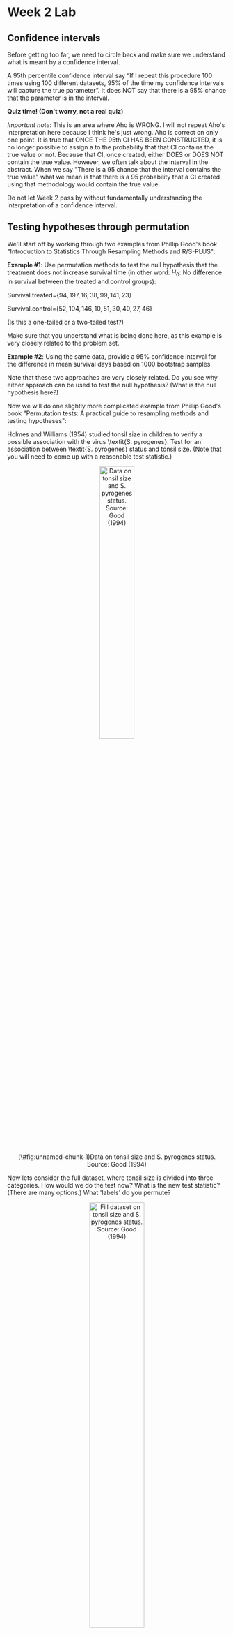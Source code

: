 Week 2 Lab
=============

Confidence intervals
-----------------------

Before getting too far, we need to circle back and make sure we understand what is meant by a confidence interval. 

A 95th percentile confidence interval say “If I repeat this procedure 100 times using 100 different datasets, 95% of the time my confidence intervals will capture the true parameter”. It does NOT say that there is a 95% chance that the parameter is in the interval.

**Quiz time! (Don't worry, not a real quiz)**

*Important note*: This is an area where Aho is WRONG. I will not repeat Aho's interpretation here because I think he's just wrong. Aho is correct on only one point. It is true that ONCE THE 95th CI HAS BEEN CONSTRUCTED, it is no longer possible to assign a $%$ to the probability that that CI contains the true value or not. Because that CI, once created, either DOES or DOES NOT contain the true value. However, we often talk about the interval in the abstract. When we say "There is a 95$%$ chance that the interval contains the true value" what we mean is that there is a 95$%$ probability that a CI created using that methodology would contain the true value.

Do not let Week 2 pass by without fundamentally understanding the interpretation of a confidence interval. 

Testing hypotheses through permutation
------------------------------------

We'll start off by working through two examples from Phillip Good's book "Introduction to Statistics Through Resampling Methods and R/S-PLUS":

**Example #1**: Use permutation methods to test the null hypothesis that the treatment does not increase survival time (in other word: $H_{0}$: No difference in survival between the treated and control groups):

Survival.treated=$\{94,197,16,38,99,141,23 \}$

Survival.control=$\{52,104,146,10,51,30,40,27,46 \}$

(Is this a one-tailed or a two-tailed test?)

Make sure that you understand what is being done here, as this example is very closely related to the problem set.


**Example #2**: Using the same data, provide a 95% confidence interval for the difference in mean survival days based on 1000 bootstrap samples

Note that these two approaches are very closely related. Do you see why either approach can be used to test the null hypothesis? (What is the null hypothesis here?)

Now we will do one slightly more complicated example from Phillip Good's book "Permutation tests: A practical guide to resampling methods and testing hypotheses":

Holmes and Williams (1954) studied tonsil size in children to verify a possible association with the virus \textit{S. pyrogenes}. Test for an association between \textit{S. pyrogenes} status and tonsil size. (Note that you will need to come up with a reasonable test statistic.)

<div class="figure" style="text-align: center">
<img src="Table2categories.png" alt="Data on tonsil size and S. pyrogenes status. Source: Good (1994)" width="40%" />
<p class="caption">(\#fig:unnamed-chunk-1)Data on tonsil size and S. pyrogenes status. Source: Good (1994)</p>
</div>

Now lets consider the full dataset, where tonsil size is divided into three categories. How would we do the test now? What is the new test statistic? (There are many options.) What 'labels' do you permute?

<div class="figure" style="text-align: center">
<img src="Table3categories.png" alt="Fill dataset on tonsil size and S. pyrogenes status. Source: Good (1994)" width="50%" />
<p class="caption">(\#fig:unnamed-chunk-2)Fill dataset on tonsil size and S. pyrogenes status. Source: Good (1994)</p>
</div>

Basics of bootstrap and jackknife
------------------------------------

To get started with bootstrap and jackknife techniques, we start by working through a very simple example. First we simulate some data


```r
x<-seq(0,9,by=1)
```

This will constutute our "data". Let's print the result of sampling with replacement to get a sense for it...


```r
table(sample(x,size=length(x),replace=T))
```

```
## 
## 0 1 3 6 7 8 9 
## 1 1 2 1 2 1 2
```

Now we will write a little script to take bootstrap samples and calculate the means of each of these bootstrap samples


```r
xmeans<-vector(length=1000)
for (i in 1:1000)
  {
  xmeans[i]<-mean(sample(x,replace=T))
  }
```

The actual number of bootstrapped samples is arbitrary *at this point* but there are ways of characterizing the precision of the bootstrap (jackknife-after-bootstrap) which might inform the number of bootstrap samples needed. *In practice*, people tend to pick some arbitrary but large number of bootstrap samples because computers are so fast that it is often easy to draw far more samples than are actually needed. When calculation of the statistic is slow (as might be the case if you are using the samples to construct a phylogeny, for example), then you would need to be more concerned with the number of bootstrap samples. 

First, lets just look at a histogram of the bootstrapped means and plot the actual sample mean on the histogram for comparison



```r
hist(xmeans,breaks=30,col="pink")
abline(v=mean(x),lwd=2)
```

<img src="Week-2-lab_files/figure-html/unnamed-chunk-6-1.png" width="672" />

Calculating bias and standard error
-----------------------------------

From these we can calculate the bias and standard deviation for the mean (which is the "statistic"):

$$
\widehat{Bias_{boot}} = \left(\frac{1}{k}\sum^{k}_{i=1}\theta^{*}_{i}\right)-\hat{\theta}
$$


```r
bias.boot<-mean(xmeans)-mean(x)
bias.boot
```

```
## [1] -0.0157
```

```r
hist(xmeans,breaks=30,col="pink")
abline(v=mean(x),lwd=5,col="black")
abline(v=mean(xmeans),lwd=2,col="yellow")
```

<img src="Week-2-lab_files/figure-html/unnamed-chunk-7-1.png" width="672" />

$$
\widehat{s.e._{boot}} = \sqrt{\frac{1}{k-1}\sum^{k}_{i=1}(\theta^{*}_{i}-\bar{\theta^{*}})^{2}}
$$


```r
se.boot<-sd(xmeans)
```

We can find the confidence intervals in two ways:

Method #1: Assume the bootstrap statistics are normally distributed


```r
LL.boot<-mean(xmeans)-1.96*se.boot #where did 1.96 come from?
UL.boot<-mean(xmeans)+1.96*se.boot
LL.boot
```

```
## [1] 2.748413
```

```r
UL.boot
```

```
## [1] 6.220187
```

Method #2: Simply take the quantiles of the bootstrap statistics


```r
quantile(xmeans,c(0.025,0.975))
```

```
##  2.5% 97.5% 
##   2.7   6.2
```

Let's compare this to what we would have gotten if we had used normal distribution theory. First we have to calculate the standard error:


```r
se.normal<-sqrt(var(x)/length(x))
LL.normal<-mean(x)-qt(0.975,length(x)-1)*se.normal
UL.normal<-mean(x)+qt(0.975,length(x)-1)*se.normal
LL.normal
```

```
## [1] 2.334149
```

```r
UL.normal
```

```
## [1] 6.665851
```

In this case, the confidence intervals we got from the normal distribution theory are too wide.

Does it make sense why the normal distribution theory intervals are too wide? Because the original were were uniformly distributed, the data has higher variance than would be expected and therefore the standard error is higher than would be expected.

There are two packages that provide functions for bootstrapping, 'boot' and 'boostrap'. We will start by using the 'bootstrap' package, which was originally designed for Efron and Tibshirani's monograph on the bootstrap. 

To test the main functionality of the 'bootstrap' package, we will use the data we already have. The 'bootstrap' function requires the input of a user-defined function to calculate the statistic of interest. Here I will write a function that calculates the mean of the input values.


```r
library(bootstrap)
theta<-function(x)
  {
    mean(x)
  }
results<-bootstrap(x=x,nboot=1000,theta=theta)
results
```

```
## $thetastar
##    [1] 4.7 5.4 3.9 3.0 4.8 4.3 3.5 5.8 5.2 3.7 2.6 4.8 4.7 4.9 3.5 4.9 2.9 4.6
##   [19] 4.0 1.5 6.5 4.2 4.5 4.4 5.3 5.2 3.3 4.9 4.8 4.2 3.4 5.7 6.3 5.5 3.6 4.6
##   [37] 3.9 4.9 4.2 5.0 4.5 6.1 5.2 4.4 4.9 6.1 4.7 3.4 5.4 4.8 5.3 5.0 3.9 4.3
##   [55] 3.7 3.3 4.7 4.0 4.9 4.6 5.3 3.0 5.7 4.5 3.9 6.6 3.7 4.5 5.1 5.2 5.6 3.6
##   [73] 4.0 4.7 5.8 4.2 4.1 5.4 3.5 4.4 2.8 4.2 4.9 4.4 5.1 4.3 5.5 3.8 5.6 4.4
##   [91] 3.0 4.1 5.3 4.0 5.6 5.8 5.3 5.3 4.5 4.3 5.4 3.6 4.3 4.0 5.4 3.2 5.8 4.7
##  [109] 4.8 5.5 4.7 3.9 6.3 4.4 2.7 4.7 4.6 1.5 4.1 3.2 5.1 3.5 5.2 3.1 5.9 3.9
##  [127] 5.2 3.5 3.2 5.4 5.8 4.8 5.0 5.1 6.7 4.4 4.4 3.8 4.5 3.4 4.9 6.0 5.1 5.0
##  [145] 3.5 6.1 3.7 5.0 4.4 4.2 4.4 4.7 4.9 5.5 4.4 4.9 5.4 4.1 4.6 5.0 5.4 3.6
##  [163] 4.1 4.0 4.5 3.6 5.0 4.5 4.0 4.3 3.2 4.5 4.7 4.0 3.2 4.8 2.2 4.2 4.1 4.2
##  [181] 4.4 4.6 5.1 4.4 4.8 5.6 2.5 4.9 4.7 5.1 4.9 5.0 6.7 4.7 5.2 4.3 3.6 4.8
##  [199] 3.5 3.7 2.3 4.4 5.4 4.8 4.2 4.5 3.8 5.9 6.0 5.6 5.3 4.1 3.7 4.7 3.9 3.5
##  [217] 4.5 4.0 5.0 4.6 4.9 3.9 4.7 3.4 4.6 3.6 3.6 4.4 4.0 5.0 4.2 5.8 3.7 3.7
##  [235] 4.4 5.8 5.8 4.3 5.0 5.4 4.8 4.0 4.8 5.5 4.5 7.0 4.5 4.2 4.3 4.5 4.8 6.1
##  [253] 5.1 3.5 3.9 4.1 3.5 4.7 7.4 4.8 5.6 4.8 3.0 4.2 5.6 4.8 5.3 2.3 4.3 3.0
##  [271] 4.6 3.7 4.8 4.5 4.4 5.8 3.2 4.2 5.1 5.1 3.7 5.3 5.1 5.1 3.6 3.9 4.4 5.1
##  [289] 5.6 4.6 4.9 3.7 3.9 4.3 4.0 5.4 5.4 4.4 5.6 5.3 4.8 5.6 4.3 4.1 5.5 5.0
##  [307] 5.8 3.1 4.7 3.2 4.1 4.4 4.8 3.9 4.2 4.9 2.3 5.9 5.1 4.3 3.1 4.7 3.9 4.7
##  [325] 3.7 4.9 3.6 5.0 3.7 3.6 3.2 4.5 2.7 4.8 4.9 4.4 5.4 5.3 3.5 4.7 4.8 5.4
##  [343] 3.9 3.8 4.4 6.1 3.1 4.4 3.7 5.2 5.1 5.1 4.7 4.4 5.7 4.9 5.1 4.2 5.1 4.1
##  [361] 4.2 5.1 3.7 4.2 4.5 5.5 5.2 5.6 5.4 5.5 3.7 5.4 5.6 3.7 2.3 6.1 3.7 4.6
##  [379] 3.7 4.3 4.8 4.9 4.2 5.1 4.6 2.3 3.4 5.6 4.5 4.4 3.9 4.8 4.1 4.1 5.0 4.7
##  [397] 4.0 5.5 4.0 4.3 4.3 5.6 4.6 4.3 4.1 3.3 4.7 4.2 3.5 3.5 5.2 5.1 5.0 4.1
##  [415] 4.1 5.0 3.2 3.0 5.3 5.1 5.1 4.5 5.2 3.0 5.6 5.3 3.5 4.1 4.8 4.1 2.7 3.1
##  [433] 5.2 4.3 2.0 3.6 5.1 4.7 3.1 4.0 5.3 4.0 3.7 5.6 4.7 6.0 5.5 5.4 3.8 2.6
##  [451] 6.5 3.8 5.9 4.6 4.6 4.8 5.6 5.9 4.2 4.6 3.0 4.8 5.5 4.2 4.2 4.1 4.5 5.7
##  [469] 5.0 4.1 4.5 6.1 5.6 5.4 6.2 4.7 4.3 5.5 5.9 4.4 4.9 4.1 3.6 5.3 4.9 5.6
##  [487] 4.3 5.1 3.9 5.1 4.7 4.4 4.3 5.4 3.6 5.5 5.2 4.5 4.2 3.6 4.1 5.8 5.3 4.5
##  [505] 4.9 4.5 4.6 3.6 7.2 3.7 4.1 4.6 3.9 5.0 5.5 5.8 6.4 5.3 4.1 4.4 5.5 5.4
##  [523] 5.3 6.3 2.7 4.4 5.3 4.0 4.9 4.3 4.6 6.0 3.0 3.0 5.7 3.8 5.3 5.2 4.4 3.4
##  [541] 4.3 4.1 4.7 4.6 4.1 4.3 3.4 4.1 5.1 3.3 5.9 3.7 4.2 2.5 5.9 4.6 4.0 5.1
##  [559] 5.9 4.6 5.7 2.9 5.1 4.2 4.9 5.9 4.6 5.4 5.6 3.0 4.1 4.9 4.7 4.1 5.3 3.8
##  [577] 4.8 2.6 4.9 5.1 7.2 4.4 3.0 4.2 3.1 5.9 5.5 3.9 4.2 4.8 5.4 3.9 5.2 3.9
##  [595] 3.8 4.7 3.1 5.1 4.2 5.5 3.7 3.6 3.8 4.2 4.2 4.0 4.0 5.9 6.7 3.1 4.8 3.7
##  [613] 5.5 5.0 4.5 4.5 4.4 4.4 3.6 5.0 4.3 5.3 4.9 3.2 6.2 4.6 3.5 4.9 5.0 3.0
##  [631] 5.2 4.8 5.2 3.5 4.1 4.4 4.7 4.7 4.8 4.4 4.0 4.1 4.5 6.5 4.6 4.0 2.1 4.6
##  [649] 4.5 5.1 5.1 4.2 4.7 4.1 4.7 3.2 2.9 6.5 4.8 4.8 3.2 5.5 2.9 4.6 4.4 4.8
##  [667] 3.4 3.5 3.8 5.1 3.2 4.5 4.2 6.0 5.5 4.5 3.5 5.1 5.7 4.3 4.8 6.1 3.3 2.9
##  [685] 4.0 3.6 5.4 5.3 5.5 5.0 3.4 3.2 5.0 4.1 5.9 3.7 3.9 3.3 3.9 4.2 3.0 3.5
##  [703] 3.9 5.7 5.7 4.7 5.1 2.7 5.4 4.2 4.3 4.3 5.1 5.4 6.6 4.0 3.6 2.8 4.9 3.9
##  [721] 4.6 4.4 4.9 4.7 3.6 2.9 4.1 3.2 5.7 2.4 4.5 3.3 5.3 3.9 3.9 4.5 4.1 2.7
##  [739] 4.9 5.1 4.7 4.0 4.1 4.8 5.2 3.0 4.6 4.8 4.0 3.6 5.2 3.6 6.0 3.0 4.5 4.5
##  [757] 5.7 5.2 4.0 3.7 6.1 4.8 4.2 5.8 5.3 4.5 4.3 5.1 3.1 2.5 4.9 4.8 4.6 6.3
##  [775] 6.3 5.6 4.0 4.7 4.9 5.3 4.1 5.0 5.2 3.5 4.1 5.8 4.3 3.2 5.3 3.2 4.8 4.7
##  [793] 5.0 4.8 3.6 5.1 4.8 4.8 5.1 2.5 3.3 5.0 2.9 5.6 4.4 5.2 4.9 4.5 4.4 4.0
##  [811] 6.0 4.2 5.5 4.0 5.3 3.6 4.0 5.3 3.6 2.5 5.2 4.8 3.8 2.9 5.3 5.4 3.5 3.3
##  [829] 4.7 3.3 3.5 4.3 3.0 4.4 3.4 5.9 4.4 6.0 6.2 2.2 4.6 4.0 3.9 5.6 3.5 3.8
##  [847] 5.9 5.1 3.9 5.9 4.9 3.5 3.3 5.1 3.7 5.6 3.9 4.8 5.8 2.9 6.1 5.2 5.3 5.3
##  [865] 3.9 5.7 4.0 3.9 3.7 5.5 3.7 3.2 4.0 5.8 5.7 5.6 4.3 4.6 6.1 5.3 3.6 3.9
##  [883] 6.1 4.7 3.4 4.8 3.7 2.8 4.6 4.3 4.1 4.6 5.0 4.7 4.6 3.6 4.9 5.5 4.3 3.1
##  [901] 4.3 5.2 3.1 3.5 5.6 4.5 3.5 4.6 5.9 2.0 6.0 4.9 4.4 4.3 3.9 5.4 4.8 4.8
##  [919] 5.4 4.3 3.5 4.5 2.7 7.0 5.4 3.6 3.7 3.5 3.1 3.8 4.2 6.5 4.3 4.7 5.4 4.9
##  [937] 5.5 3.6 2.8 4.4 3.7 3.7 4.1 5.7 5.5 5.4 3.5 4.8 3.9 4.0 4.4 4.1 4.3 4.9
##  [955] 3.6 3.6 4.0 4.0 4.0 6.3 5.6 4.0 4.2 3.3 3.4 5.4 3.8 3.9 4.8 5.5 4.3 6.8
##  [973] 4.2 5.5 4.3 4.7 5.6 5.0 5.3 5.0 3.7 4.2 4.0 5.8 3.8 6.0 5.0 5.4 4.9 5.0
##  [991] 3.4 5.3 5.2 3.8 2.6 3.6 5.0 4.1 5.3 4.9
## 
## $func.thetastar
## NULL
## 
## $jack.boot.val
## NULL
## 
## $jack.boot.se
## NULL
## 
## $call
## bootstrap(x = x, nboot = 1000, theta = theta)
```

```r
quantile(results$thetastar,c(0.025,0.975))
```

```
##  2.5% 97.5% 
##   2.7   6.2
```

Notice that we get exactly what we got last time. This illustrates an important point, which is that the bootstrap functions are often no easier to use than something you could write yourself.

You can also define a function of the bootstrapped statistics (we have been calling this theta) to pull out immediately any summary statistics you are interested in from the bootstrapped thetas.

Here I will write a function that calculates the bias of my estimate of the mean (which is 4.5 [i.e. the mean of the number 0,1,2,3,4,5,6,7,8,9])


```r
bias<-function(x)
  {
  mean(x)-4.5
  }
results<-bootstrap(x=x,nboot=1000,theta=theta,func=bias)
results
```

```
## $thetastar
##    [1] 2.6 4.1 3.6 4.9 4.7 5.7 5.6 3.9 5.2 3.1 4.4 4.8 6.2 4.1 4.0 5.7 3.9 5.6
##   [19] 5.6 5.2 3.5 4.3 5.3 4.1 4.0 4.4 4.8 6.0 4.4 5.3 4.6 3.8 5.5 3.7 2.8 6.8
##   [37] 3.8 6.1 3.7 4.2 5.7 2.7 2.8 4.2 3.7 5.3 2.4 6.7 4.3 4.8 4.4 7.2 3.3 4.1
##   [55] 4.5 4.0 4.2 4.8 4.9 4.4 3.8 3.1 2.7 3.6 4.2 3.5 3.9 4.8 4.6 3.6 2.9 4.8
##   [73] 4.7 4.8 3.9 4.1 6.3 4.5 3.4 6.7 4.6 5.4 4.4 5.6 3.9 4.4 5.0 3.8 3.2 3.6
##   [91] 5.7 3.3 5.3 5.5 5.6 4.9 4.9 5.4 4.2 5.1 5.9 3.9 3.7 3.9 5.2 5.3 5.3 3.9
##  [109] 4.2 4.8 3.0 4.7 4.4 3.0 5.3 3.9 4.0 5.5 4.3 4.7 4.8 2.7 3.7 7.2 3.5 3.3
##  [127] 5.8 5.7 4.0 5.2 4.4 3.5 3.1 4.5 3.7 5.5 6.3 5.0 4.8 2.8 3.7 3.9 5.2 5.4
##  [145] 4.2 4.9 4.2 6.0 4.2 3.9 4.7 4.2 4.8 4.4 4.6 5.3 4.6 5.0 5.2 5.9 3.5 5.2
##  [163] 2.9 4.0 5.1 4.5 5.2 5.9 3.9 2.3 4.1 3.4 3.4 4.4 4.5 4.8 4.1 5.1 5.9 5.4
##  [181] 4.7 5.1 5.2 4.8 4.1 3.7 4.4 5.4 4.5 3.5 4.2 5.0 6.0 3.9 3.2 5.4 4.7 4.1
##  [199] 6.2 3.7 4.8 4.2 3.3 4.7 3.2 3.3 4.9 4.0 5.3 4.9 4.0 3.3 5.7 5.0 4.7 3.5
##  [217] 3.8 3.9 4.5 4.2 4.7 5.0 6.1 4.0 6.0 5.7 4.5 4.4 3.0 4.8 5.8 4.4 5.4 4.7
##  [235] 3.3 4.5 4.2 4.7 5.0 4.0 4.5 3.6 2.0 2.7 4.8 3.5 4.6 5.0 6.2 3.1 4.1 3.9
##  [253] 5.1 4.7 5.3 6.5 5.6 5.6 4.2 5.0 5.1 5.9 4.4 6.1 3.7 3.5 4.9 4.9 5.1 3.6
##  [271] 5.6 5.1 4.8 3.6 3.9 4.8 3.9 2.6 4.2 3.9 3.5 3.5 4.0 5.1 3.9 3.3 4.7 4.4
##  [289] 3.6 3.0 5.6 4.4 3.4 4.2 4.9 4.1 5.3 5.3 3.1 2.8 6.5 5.2 3.1 3.8 4.0 4.5
##  [307] 4.6 6.2 4.8 4.1 3.5 4.1 4.7 5.2 4.7 5.6 4.8 5.0 5.5 4.4 3.7 4.2 5.3 4.2
##  [325] 5.4 6.2 4.2 1.8 4.7 4.6 4.5 5.2 3.7 2.2 4.4 4.0 4.8 4.7 3.7 6.9 3.6 3.6
##  [343] 5.2 4.7 4.9 4.2 4.7 4.3 5.3 4.9 5.7 3.2 4.5 6.1 5.3 4.0 2.0 3.1 4.7 5.6
##  [361] 4.0 3.8 3.4 4.5 4.7 4.0 6.0 4.1 4.5 5.4 3.3 6.5 5.6 5.3 5.0 5.7 4.4 4.2
##  [379] 4.6 5.3 5.3 4.7 5.3 5.4 4.1 5.8 4.1 4.3 5.2 4.7 4.3 5.2 5.0 5.0 5.9 4.2
##  [397] 4.1 3.4 4.2 5.8 5.0 4.2 5.2 4.9 4.4 4.5 3.5 3.5 4.4 5.3 5.9 3.5 4.4 2.9
##  [415] 5.1 7.1 2.4 4.0 5.6 3.1 4.2 4.9 4.7 5.1 4.4 5.5 5.0 4.2 5.0 4.9 3.9 3.9
##  [433] 3.7 4.6 3.2 4.6 2.7 5.5 5.7 5.0 5.9 5.0 5.8 4.8 3.1 3.9 3.5 3.2 2.9 4.0
##  [451] 4.4 5.5 5.3 5.6 3.1 5.8 5.5 4.3 5.1 5.1 3.6 3.5 4.6 3.4 4.9 4.4 4.5 5.0
##  [469] 3.1 3.8 5.9 5.3 4.0 5.1 3.1 5.8 4.0 5.7 5.0 5.6 5.5 5.2 3.9 4.5 5.8 4.2
##  [487] 3.9 4.1 4.7 5.6 5.1 3.2 4.5 3.4 2.8 2.1 4.9 3.6 5.0 4.8 4.0 3.7 3.5 5.3
##  [505] 6.4 5.3 4.3 4.5 4.8 5.2 3.8 3.8 4.4 5.2 4.0 4.9 4.8 5.2 4.4 5.3 4.3 5.1
##  [523] 5.7 5.4 4.6 4.4 5.2 4.1 2.2 4.3 3.3 6.3 5.3 5.0 3.3 6.0 5.3 5.9 4.4 2.8
##  [541] 5.0 3.5 4.2 6.4 3.9 4.7 5.2 3.0 4.5 3.5 5.5 2.5 5.1 5.0 3.7 5.9 4.2 5.5
##  [559] 5.9 4.3 4.1 4.4 6.1 4.2 5.1 6.2 4.4 3.3 4.2 4.2 5.5 4.2 3.5 4.0 3.9 2.1
##  [577] 6.1 4.1 3.0 2.4 4.5 4.5 6.2 6.3 4.4 5.4 2.9 4.3 4.6 3.0 4.0 4.3 2.8 3.6
##  [595] 3.8 4.4 2.7 5.2 4.1 1.9 4.7 2.6 4.0 4.1 4.8 4.2 5.0 4.3 5.0 2.8 4.4 3.2
##  [613] 5.4 4.3 5.9 4.2 5.0 3.3 4.2 3.3 4.8 3.6 6.1 4.3 2.3 4.8 5.8 4.8 4.2 3.5
##  [631] 3.7 4.1 4.0 4.9 4.2 4.1 4.1 3.2 4.4 4.6 5.4 5.0 4.8 6.0 5.5 3.2 3.9 3.9
##  [649] 4.0 4.3 5.2 6.6 4.1 5.1 4.9 5.4 3.0 3.9 5.2 4.3 4.3 5.0 3.2 3.8 5.4 5.1
##  [667] 2.8 2.6 5.0 4.8 4.4 3.6 5.0 5.7 5.4 3.4 5.8 4.7 4.4 3.3 3.9 3.8 4.9 5.8
##  [685] 5.4 3.9 4.3 6.0 6.4 4.4 2.9 5.7 3.9 4.5 4.4 4.9 4.6 5.3 5.5 4.1 5.3 5.3
##  [703] 4.1 4.5 4.0 3.4 3.2 4.1 5.4 3.1 6.1 2.5 4.0 5.9 3.4 3.7 4.1 3.7 5.9 4.4
##  [721] 4.7 5.0 5.2 3.7 5.3 3.9 4.9 3.0 2.7 4.0 4.7 5.8 2.7 4.6 5.4 3.4 3.4 5.8
##  [739] 4.3 5.3 6.1 5.5 2.8 4.7 5.6 4.8 5.2 6.1 3.8 4.8 4.9 5.5 3.8 5.3 4.2 5.3
##  [757] 4.5 4.5 4.1 4.6 3.3 4.1 3.1 3.7 6.0 4.6 4.7 2.7 3.3 5.3 4.6 5.8 5.1 3.0
##  [775] 5.3 4.1 2.6 5.7 4.0 4.2 5.2 3.4 6.5 4.9 4.5 3.3 4.5 4.9 3.3 4.9 3.9 4.7
##  [793] 4.6 5.2 2.3 5.3 3.6 5.0 5.6 3.7 6.4 4.1 2.8 4.8 3.1 4.5 4.8 4.3 4.8 4.9
##  [811] 6.4 4.1 3.6 5.3 3.1 6.3 4.3 4.6 5.8 4.1 3.3 2.4 3.4 4.7 4.7 5.8 4.7 4.0
##  [829] 4.6 5.4 3.3 3.1 4.3 5.2 5.1 5.7 5.7 3.1 4.5 5.3 2.0 4.9 3.5 3.5 4.5 4.3
##  [847] 4.1 3.2 2.7 4.0 3.8 5.6 4.0 4.8 3.1 4.7 5.2 3.9 4.0 5.5 3.4 4.3 4.1 4.4
##  [865] 4.2 3.6 4.7 4.1 4.3 4.5 3.4 3.8 3.7 3.2 4.7 5.9 4.1 2.0 4.9 4.1 3.8 4.4
##  [883] 4.0 2.3 5.4 5.6 4.3 5.4 3.8 4.4 7.0 3.9 6.4 5.2 4.2 3.8 2.0 2.6 3.2 4.5
##  [901] 4.1 4.0 5.5 4.3 3.1 6.5 5.8 3.4 4.1 2.9 5.1 4.9 5.5 3.8 3.9 5.3 4.7 3.3
##  [919] 4.7 4.3 6.4 4.0 2.3 6.1 4.6 3.7 4.1 2.3 5.1 5.1 2.7 4.7 3.5 1.8 4.0 4.8
##  [937] 4.5 5.1 4.0 6.0 2.8 3.4 4.1 4.6 4.0 3.8 4.0 3.9 4.8 6.0 3.6 5.4 4.0 4.1
##  [955] 3.4 5.8 2.7 4.2 4.9 3.8 5.1 4.8 5.0 4.8 3.7 3.9 5.9 4.0 4.7 4.6 3.9 3.3
##  [973] 4.9 4.8 4.7 3.8 3.3 4.5 5.7 4.9 3.0 4.7 3.8 3.4 4.7 3.4 5.8 4.8 5.7 4.4
##  [991] 6.4 4.8 4.2 4.2 4.9 3.6 3.9 4.7 3.8 4.7
## 
## $func.thetastar
## [1] -0.044
## 
## $jack.boot.val
##  [1]  0.48798799  0.36768802  0.27189349  0.19482289  0.03665689 -0.09745763
##  [7] -0.21820652 -0.34687500 -0.48513514 -0.59387755
## 
## $jack.boot.se
## [1] 1.055302
## 
## $call
## bootstrap(x = x, nboot = 1000, theta = theta, func = bias)
```

Compare this to 'bias.boot' (our result from above). Why might it not be the same? Try running the same section of code several times. See how the value of the bias ($func.thetastar) jumps around? We should not be surprised by this because we can look at the jackknife-after-bootstrap estimate of the standard error of the function (in this case, that function is the bias) and we can see that it is not so small that we wouldn't expect some variation in these values.

Remember, everything we have discussed today are estimates. The statistic as applied to your data will change with new data, as will the standard error, the confidence intervals - everything! All of these values have sampling distributions and are subject to change if you repeated the procedure with new data.

Note that we can calculate any function of $\theta^{*}$. A simple example would be the 72nd percentile:


```r
perc72<-function(x)
  {
  quantile(x,probs=c(0.72))
  }
results<-bootstrap(x=x,nboot=1000,theta=theta,func=perc72)
results
```

```
## $thetastar
##    [1] 3.3 5.5 4.5 4.6 4.6 5.0 3.7 3.7 4.7 4.2 6.2 2.7 4.1 4.4 5.5 5.0 4.6 4.9
##   [19] 4.2 3.5 4.4 5.4 5.8 2.7 4.7 3.0 3.5 4.7 4.2 5.6 6.0 5.1 3.6 5.3 4.3 4.0
##   [37] 3.5 4.4 5.5 5.3 3.9 2.9 4.1 4.4 4.0 3.7 5.1 3.9 4.8 4.1 4.2 4.4 4.7 3.9
##   [55] 4.7 3.6 5.5 4.9 5.3 4.4 4.5 5.0 5.3 3.4 5.7 4.0 4.2 2.5 4.0 5.4 3.9 6.4
##   [73] 4.2 3.6 3.8 5.5 5.8 3.9 3.8 4.8 3.5 2.8 4.0 5.6 3.9 4.6 4.4 4.2 4.2 4.0
##   [91] 5.4 5.9 4.5 4.1 6.3 5.7 4.7 3.0 5.1 3.0 3.5 5.6 4.3 3.4 5.4 4.2 5.1 6.0
##  [109] 3.7 3.3 3.9 4.5 4.8 4.6 3.7 5.7 6.0 4.0 2.9 3.5 2.8 6.6 4.0 4.4 3.4 5.4
##  [127] 3.8 5.2 5.7 4.5 5.8 5.8 4.6 4.0 3.6 4.6 4.6 3.9 2.7 3.6 5.9 6.2 5.2 4.5
##  [145] 4.6 4.9 4.9 4.6 2.9 5.9 3.6 4.7 4.1 4.1 4.1 2.7 5.3 3.3 5.2 4.4 4.7 3.9
##  [163] 4.5 4.1 5.4 5.2 4.4 4.9 3.3 4.7 4.4 4.1 4.3 4.1 5.6 4.5 3.9 5.5 4.6 6.6
##  [181] 3.1 4.6 4.0 6.5 5.0 4.6 3.5 4.6 4.0 5.7 4.2 5.5 5.3 5.0 4.3 3.7 5.3 1.6
##  [199] 4.4 5.8 4.9 6.3 4.3 4.3 3.5 4.9 4.2 3.9 3.7 6.1 5.3 4.5 4.8 3.1 3.8 5.2
##  [217] 4.4 4.6 5.7 4.2 5.3 4.5 4.9 3.9 4.8 4.3 4.8 5.3 3.7 3.4 3.9 5.4 5.2 3.2
##  [235] 5.9 4.8 5.0 4.1 4.8 4.1 5.2 4.4 6.0 5.8 5.4 4.8 5.5 5.3 2.2 5.2 5.2 3.2
##  [253] 3.5 5.0 4.7 4.0 5.4 3.9 4.6 4.1 3.5 3.6 3.1 5.2 2.9 4.9 5.3 4.7 4.8 5.7
##  [271] 3.6 5.5 4.9 3.9 4.3 4.5 5.5 3.4 4.9 6.0 3.0 6.0 4.6 5.1 3.7 3.3 3.4 4.9
##  [289] 5.5 3.5 5.3 4.7 3.4 4.4 4.7 6.0 5.1 4.6 5.3 5.6 3.0 5.0 4.4 5.9 5.5 3.7
##  [307] 5.3 5.1 4.7 6.3 4.2 5.5 4.3 4.7 4.6 3.4 4.1 5.2 3.9 4.5 5.6 5.5 4.9 2.6
##  [325] 5.1 3.9 4.6 4.1 4.8 3.8 3.9 4.9 4.2 3.7 5.3 6.6 4.3 5.9 3.6 5.0 4.1 4.2
##  [343] 4.9 5.3 3.8 3.1 5.2 3.8 3.9 5.6 5.4 4.0 4.6 3.4 3.6 5.2 3.5 5.8 5.9 5.2
##  [361] 2.8 4.0 5.3 3.5 5.5 3.8 5.7 4.9 4.0 3.4 5.2 4.5 5.8 4.5 4.9 3.7 3.7 4.5
##  [379] 4.8 4.2 5.6 4.0 2.7 5.1 4.5 4.5 4.1 5.3 3.4 4.7 2.8 5.0 4.5 5.1 4.9 5.2
##  [397] 5.4 3.3 4.6 4.7 3.6 4.9 5.8 3.9 4.4 4.2 4.3 5.8 4.0 4.5 4.7 2.8 4.6 4.4
##  [415] 6.4 4.3 4.7 4.3 5.2 4.3 5.1 3.3 4.2 4.5 4.8 5.2 4.2 4.9 5.2 4.3 3.4 5.2
##  [433] 3.5 2.9 6.0 4.8 4.7 3.0 3.7 4.1 4.1 5.6 5.6 3.0 4.1 3.1 6.0 3.8 3.6 4.2
##  [451] 4.3 1.8 5.3 6.9 6.7 3.8 5.1 4.1 5.6 2.9 5.3 6.8 4.2 3.3 4.1 5.5 5.7 4.6
##  [469] 4.1 4.5 4.5 4.5 5.1 4.2 5.0 4.9 3.0 5.5 5.1 5.7 6.1 4.7 5.0 3.5 3.4 4.1
##  [487] 6.5 4.2 5.8 4.6 4.6 5.6 4.4 5.1 3.5 3.6 2.6 5.7 5.3 4.2 4.2 5.6 2.8 3.3
##  [505] 4.3 2.4 4.4 3.4 3.6 4.9 4.8 3.8 2.8 4.4 5.6 4.1 4.1 3.7 3.6 6.0 4.2 4.6
##  [523] 3.5 5.4 4.6 5.4 4.2 4.0 4.3 5.3 4.6 5.4 2.7 4.5 4.9 3.8 3.2 4.8 3.9 4.3
##  [541] 5.0 5.1 5.6 4.1 5.3 3.6 4.9 4.0 4.7 4.6 3.2 3.9 4.8 4.6 4.2 4.1 6.3 3.7
##  [559] 3.7 3.7 4.2 5.9 5.4 3.9 4.4 5.9 4.0 4.9 4.6 5.5 5.4 5.6 4.7 4.6 6.4 4.6
##  [577] 4.9 4.1 5.9 4.6 4.5 5.4 4.7 4.9 3.9 4.9 5.1 4.4 5.3 4.7 3.4 4.8 3.1 4.9
##  [595] 4.9 3.6 3.7 4.9 5.4 5.3 6.0 4.1 5.5 4.3 5.7 5.9 3.8 4.4 6.5 3.7 5.2 4.5
##  [613] 4.2 2.9 3.9 5.2 2.9 4.8 4.4 2.6 4.2 4.8 5.4 4.5 3.9 4.2 4.1 4.7 3.8 4.5
##  [631] 3.1 4.6 4.8 4.2 4.0 3.3 3.8 5.4 4.9 4.9 5.8 4.9 2.8 4.0 4.7 4.4 4.1 3.3
##  [649] 4.1 3.6 4.9 3.7 4.1 4.4 4.1 6.6 3.7 3.6 6.1 4.0 4.8 4.5 3.6 3.6 4.6 4.0
##  [667] 4.8 3.9 4.5 5.2 4.8 3.5 4.7 5.7 4.4 5.4 3.8 4.4 4.7 4.6 6.7 3.8 5.7 3.0
##  [685] 4.0 4.9 3.8 4.8 1.9 3.7 3.7 4.1 4.1 2.6 3.8 5.8 4.3 5.1 4.9 4.9 5.3 4.0
##  [703] 5.6 3.6 5.6 5.2 4.7 5.1 3.8 3.9 4.6 3.9 4.5 5.8 4.9 5.2 5.1 4.9 5.9 4.9
##  [721] 3.6 4.1 6.3 5.2 4.4 5.0 4.7 4.8 4.2 4.0 5.1 4.3 6.3 4.3 3.8 4.1 4.0 3.9
##  [739] 4.7 4.2 4.3 5.0 5.6 4.2 6.0 4.6 3.9 5.3 3.4 3.7 5.4 3.8 6.0 4.0 4.5 6.2
##  [757] 2.5 4.6 3.4 7.1 3.7 2.9 4.2 4.5 5.8 4.4 4.8 4.2 4.4 4.5 3.1 5.4 4.8 5.0
##  [775] 5.1 3.2 4.3 4.0 4.9 2.9 3.5 4.2 5.8 5.7 5.3 4.5 5.8 4.7 5.1 5.5 4.7 5.2
##  [793] 5.3 4.7 4.6 3.2 4.3 5.1 4.1 4.6 3.3 3.7 4.5 5.5 6.0 5.5 5.7 4.0 4.4 5.9
##  [811] 2.5 5.1 4.6 6.1 5.9 4.5 3.8 5.4 4.3 4.6 5.1 4.2 2.7 3.7 4.2 4.6 5.7 5.4
##  [829] 4.0 4.0 4.0 3.6 3.9 4.5 5.5 6.1 5.1 5.5 2.9 3.3 3.9 3.0 4.4 4.5 5.6 4.0
##  [847] 5.7 4.6 3.8 4.5 6.6 4.9 3.1 4.2 4.4 3.0 3.8 5.4 4.4 3.9 5.2 4.0 3.8 4.6
##  [865] 3.3 5.0 5.7 3.5 3.2 5.6 3.5 4.6 5.0 3.4 2.3 4.0 3.4 4.8 4.2 4.4 3.5 5.0
##  [883] 4.0 5.0 3.5 3.7 3.9 5.4 5.2 4.2 4.4 4.5 4.1 4.8 3.6 4.2 3.4 3.9 4.8 4.6
##  [901] 5.2 3.4 3.7 3.9 4.1 4.7 4.6 4.9 4.4 4.4 3.5 4.0 4.0 3.9 4.2 5.9 4.4 2.7
##  [919] 3.4 5.2 4.6 4.2 4.0 3.8 5.7 5.1 4.3 2.5 5.3 3.1 5.7 5.3 3.7 4.3 4.3 5.0
##  [937] 4.3 4.2 3.5 4.9 4.8 3.8 3.2 6.4 4.9 6.0 6.6 4.0 3.5 4.7 4.9 5.0 3.3 4.7
##  [955] 4.0 5.4 4.5 4.9 4.3 4.2 3.2 4.9 6.0 4.9 4.5 5.9 6.3 3.7 4.8 4.3 3.3 5.6
##  [973] 3.2 4.8 3.5 6.7 4.1 5.7 4.7 7.3 4.2 5.2 4.9 6.7 4.3 4.6 4.3 5.6 4.3 4.7
##  [991] 5.0 5.0 5.3 3.9 6.0 4.9 4.4 5.6 4.8 5.3
## 
## $func.thetastar
## 72% 
##   5 
## 
## $jack.boot.val
##  [1] 5.5 5.4 5.4 5.2 5.2 5.1 4.9 4.8 4.6 4.4
## 
## $jack.boot.se
## [1] 1.041393
## 
## $call
## bootstrap(x = x, nboot = 1000, theta = theta, func = perc72)
```

On Tuesday we went over an example in which we bootstrapped the correlation coefficient between LSAT scores and GPA. To do that, we sampled pairs of (LSAT,GPA) data with replacement. Here is a little script that would do something like that using (X,Y) data that are independently drawn from the normal distribution


```r
xdata<-matrix(rnorm(30),ncol=2)
```

Everyone's data is going to be different. With such a small sample size, it would be easy to get a positive or negative correlation by random change, but on average across everyone's datasets, there should be zero correlation because the two columns are drawn independently.


```r
n<-15
theta<-function(x,xdata)
  {
  cor(xdata[x,1],xdata[x,2])
  }
results<-bootstrap(x=1:n,nboot=50,theta=theta,xdata=xdata) 
#NB: xdata is passed to the theta function, not needed for bootstrap function itself
```

Notice the parameters that get passed to the 'bootstrap' function are: (1) the indexes which will be sampled with replacement. This is different that the raw data but the end result is the same because both the indices and the raw data get passed to the function 'theta' (2) the number of bootrapped samples (in this case 50) (3) the function to calculate the statistic (4) the raw data.

Lets look at a histogram of the bootstrapped statistics $\theta^{*}$ and draw a vertical line for the statistic as applied to the original data.


```r
hist(results$thetastar,breaks=30,col="pink")
abline(v=cor(xdata[,1],xdata[,2]),lwd=2)
```

<img src="Week-2-lab_files/figure-html/unnamed-chunk-17-1.png" width="672" />

Parametric bootstrap
---------------------

Let's do one quick example of a parametric bootstrap. We haven't introduced distributions yet (except for the Gaussian, or Normal, distribution, which is the most familiar), so lets spend a few minutes exploring the Gamma distribution, just so we have it to work with for testing out parametric bootstrap. All we need to know is that the Gamma distribution is a continuous, non-negative distribution that takes two parameters, which we call "shape" and "rate". Lets plot a few examples just to see what a Gamma distribution looks like. (Note that the Gamma distribution can be parameterized by "shape" and "rate" OR by "shape" and "scale", where "scale" is just 1/"rate". R will allow you to use either (shape,rate) or (shape,scale) as long as you specify which you are providing.

<img src="Week-2-lab_files/figure-html/unnamed-chunk-18-1.png" width="672" />


Let's generate some fairly sparse data from a Gamma distribution


```r
original.data<-rgamma(10,3,5)
```

and calculate the skew of the data using the R function 'skewness' from the 'moments' package. 


```r
library(moments)
theta<-skewness(original.data)
head(theta)
```

```
## [1] 0.3632603
```

What is skew? Skew describes how assymetric a distribution is. A distribution with a positive skew is a distribution that is "slumped over" to the right, with a right tail that is longer than the left tail. Alternatively, a distribution with negative skew has a longer left tail. Here we are just using it for illustration, as a property of a distribution that you may want to estimate using your data.

Lets use 'fitdistr' to fit a gamma distribution to these data. This function is an extremely handy function that takes in your data, the name of the distribution you are fitting, and some starting values (for the estimation optimizer under the hood), and it will return the parameter values (and their standard errors). We will learn in a couple weeks how R is doing this, but for now we will just use it out of the box. (Because we generated the data, we happen to know that the data are gamma distributed. In general we wouldn't know that, and we will see in a second that our assumption about the shape of the data really does make a difference.)


```r
library(MASS)
fit<-fitdistr(original.data,dgamma,list(shape=1,rate=1))
# fit<-fitdistr(original.data,"gamma")
# The second version would also work.
fit
```

```
##     shape       rate  
##   5.395744   7.719333 
##  (2.342256) (3.511830)
```

Now lets sample with replacement from this new distribution and calculate the skewness at each step:


```r
results<-c()
for (i in 1:1000)
  {
  x.star<-rgamma(length(original.data),shape=fit$estimate[1],rate=fit$estimate[2])
  results<-c(results,skewness(x.star))
  }
head(results)
```

```
## [1]  0.03686457  0.20648673  0.80775623 -0.09380957  0.07250676 -0.45153720
```

```r
hist(results,breaks=30,col="pink",ylim=c(0,1),freq=F)
```

<img src="Week-2-lab_files/figure-html/unnamed-chunk-22-1.png" width="672" />

Now we have the bootstrap distribution for skewness (the $\theta^{*}$ s), we can compare that to the equivalent non-parametric bootstrap:


```r
results2<-bootstrap(x=original.data,nboot=1000,theta=skewness)
results2
```

```
## $thetastar
##    [1]  0.305076735 -0.672316609  0.568188852  0.645422419  0.791274604
##    [6]  0.862685357  0.717327318  1.079080235  0.294211267  0.856934937
##   [11] -0.164560987  0.804536436  0.847548951 -0.695269019  0.720089607
##   [16]  1.077713130  0.817661558  0.266918652  0.176493428  1.273443001
##   [21] -0.598372877 -0.114019182  0.108460024  0.678721490  0.422253889
##   [26]  0.623303521  0.223957084  0.620024354  0.010289411  0.041447517
##   [31]  0.655381415  0.677274592  0.102307261  0.827076901  0.556350749
##   [36]  0.437663650  0.474530017  0.176505161  0.324222562  0.325207526
##   [41]  1.352116631  0.165257364 -2.068097607  0.590987761  0.431098254
##   [46] -0.164061420  0.061340235  0.465163946  0.082899728  0.619539200
##   [51]  1.027093493  0.606368026 -0.030398500  0.230871621  0.657714287
##   [56] -0.005368417  0.386722335  0.682927782  0.340186069 -0.221265349
##   [61]  1.360827354 -0.017056538  0.584241226  1.104678754  0.913209752
##   [66]  0.412102292  0.708949082  0.851619611  0.490096012  0.276686830
##   [71]  0.813170622  0.009233673 -0.384860292  1.225055280  0.500916058
##   [76] -0.183952347  0.733629100  0.234118711  0.024496136  0.520107755
##   [81] -0.159173898  0.045241616  0.970863644 -0.373352056  0.538382254
##   [86]  0.649397489  0.109195590  0.876293847  0.545712841  0.418252922
##   [91]  1.197308586 -1.035983304  0.345228173  0.545391114  0.791756432
##   [96]  0.640586483 -0.732252238  0.583761994  0.132805921 -0.325958049
##  [101]  0.298065417  0.885280876 -0.069107545  0.510224072  0.045806285
##  [106]  0.335936293  0.318103793  0.405622123  1.000918873  0.451172986
##  [111]  0.261494381  0.784129753  0.124303036 -0.119105117  0.351611784
##  [116] -0.496724970 -0.110426564  0.366791790  0.546419222  0.043966503
##  [121]  0.193271396  0.044776956  0.258032709 -0.038604715  1.020612276
##  [126]  0.769695181 -0.258441615  0.294176441  1.335295912  0.324542180
##  [131]  0.948108506  0.802856643  1.027146052 -0.280663555  0.440747970
##  [136]  0.363747324  0.714744352  0.353492773  0.299639859  0.250444024
##  [141]  1.879499122  1.120421180  0.466949503  0.335560454  0.460830765
##  [146]  0.423796324  0.349076458  0.451889317  0.158136491 -0.156513704
##  [151]  1.128430347  0.137274011 -0.242671912  0.856370743  0.587288682
##  [156] -0.954574894 -0.989704211  0.435633586  0.480713031  0.715803337
##  [161] -0.091128173  1.074563249 -0.135610039  0.544623749  0.764441727
##  [166]  0.171166187  0.114712088  0.012240312 -0.133529086 -0.653751699
##  [171]  0.672405261  0.431472205 -0.196641202  0.474575683  0.236105636
##  [176]  0.185217033  0.305267927  0.126071234  0.769695181  1.053687088
##  [181]  0.501870943 -0.256582209  0.124655984  0.283073904  0.334651778
##  [186]  0.814168131  0.615272319  0.575110534  0.485103666  0.736171996
##  [191]  0.789205258  1.519173390  0.037840601  0.512453760  0.453984756
##  [196] -0.106830029  0.363079456  0.056216306  0.740010608  0.984810287
##  [201]  0.927177064 -0.243021239  0.209863146  0.546686113  0.731875003
##  [206]  0.541314547  1.284439012  0.087247081  0.933171574 -0.297919565
##  [211]  0.663554786  0.743636296  0.123622417  0.580092119 -0.213718964
##  [216]  2.619068898  0.373865505 -0.208434452  0.691493722  0.817036940
##  [221]  0.135549384 -0.728204205  0.028979066 -0.179733983  0.522291674
##  [226]  0.048849380  0.536633420  0.388425318  0.350278785  0.433694082
##  [231]  0.427057509  0.628807470  0.040463472  0.112417040 -0.883200458
##  [236]  0.035422737  1.101576346  0.191108530  1.327136256 -0.630755817
##  [241]  0.707599775  1.256060532  0.009370807  0.123888280  0.283608226
##  [246]  0.684630788  0.650678945 -0.498263884  0.149224952  0.385031612
##  [251] -0.303628612  0.347208802  0.449710859  0.598385364  0.555356084
##  [256]  0.445135747 -0.051689593 -0.336995283  0.474438838 -0.545723405
##  [261]  0.091621946  0.617674774  0.465035459  0.333975476  0.251372583
##  [266]  0.086829987  0.467020991  0.018372531 -0.267309352  0.049576550
##  [271]  0.106842378  0.467191332  0.817620260  1.743917731  1.293900781
##  [276]  0.970857014  0.440412577  0.451480268  0.468051640 -0.165418042
##  [281]  0.587800756  0.609917102  0.141805856  0.340625184  0.789268296
##  [286]  0.541109983  0.497670067  0.051684897  0.645117373 -0.179521599
##  [291]  1.433765500  0.959848760 -0.604179475  0.494090939  0.288584334
##  [296]  0.465961008  0.889566762 -0.316522239  1.471940645 -0.545501963
##  [301]  0.168739996  0.584148625  0.054181295  0.391067574  0.835101047
##  [306] -0.346159731 -0.272160791  1.295767160  0.443075474  0.655034517
##  [311]  0.689874676  0.952006870  0.076859338 -0.036316507 -0.050148908
##  [316] -0.013622065  0.111469248 -0.977953509  0.816103747  0.128860256
##  [321]  0.484557608  0.867368048 -0.264869832  0.798261726 -0.155584063
##  [326]  0.904309918  0.499297377  0.438719183  0.765094549 -0.542905649
##  [331]  0.464576113  0.148807939  0.149140691  0.836097120 -0.026415845
##  [336]  0.473279938  1.668331179 -0.726842583 -0.402747760  0.651839320
##  [341] -0.044751169  0.500669973  0.110706554 -0.180229127  0.776235334
##  [346]  0.717456531  0.165666195  0.466497911  0.221340001 -0.226089038
##  [351]  0.187505918  0.136075006  0.078648367  0.957949657  0.040546727
##  [356]  0.257935392  0.215991424  1.337407255  0.726385644  0.438663726
##  [361]  0.670281036  0.775025276 -0.007859131  0.009336604  1.088277617
##  [366]  1.197511693  0.132155247  0.959128279 -0.596875632  0.637507202
##  [371] -0.070053338  0.764503211  1.077868076  0.130564620  0.822578417
##  [376]  0.301531169 -0.045290906  0.793740693  0.431833019  0.829344039
##  [381]  1.509540364  1.583816541  0.586957693  0.222240316 -0.257925392
##  [386]  0.782138240  0.505333820  0.884376807  0.002765248  1.036401696
##  [391]  1.033471889  0.912570148 -0.279275302 -0.320686266  0.782760733
##  [396]  0.659236247  0.889951912  0.842876834  1.045561537  0.672529109
##  [401]  0.477326706  0.716689460  0.542843077 -0.196249414  1.284810478
##  [406] -1.009279994 -0.323745720 -0.555722232  0.767346732  0.195066570
##  [411]  0.377863973 -0.237612419  0.052884067  0.334585694 -1.140281219
##  [416]  0.546839393  0.101369704 -0.383376337  1.472645193  0.266991178
##  [421]  0.313998482  0.058024103  0.176072910  1.235582456  0.503163643
##  [426] -0.525724248  1.079142792  0.708313410 -0.065556813  0.421870578
##  [431]  0.163404590 -0.276693085  0.420832971  0.161475267  0.393517544
##  [436]  0.762807670  0.435205629  0.067468006 -0.063189632  0.812117714
##  [441]  0.084488069  0.493582752  0.091167159  0.617326367  0.094765466
##  [446]  1.332929534  0.700201529  0.111528320  1.312068508 -0.560811915
##  [451]  0.539187117  0.166100683  0.150205054  0.340074580  0.825925660
##  [456]  0.007161255  0.220904929  0.214491362  0.317201394  0.759465448
##  [461]  0.093586852  0.722093292  0.412843224 -0.161327501 -0.308786620
##  [466]  0.067342842  0.420818193 -0.074231239  0.821574265  0.177937113
##  [471]  0.134516340 -0.014318669 -0.241951577  1.470840094  0.619325686
##  [476] -0.073201654  0.827436318  0.491618104 -0.576022093  0.328818312
##  [481]  0.849638152  0.356126504 -0.100382047  0.115217496  0.315876129
##  [486]  0.819676064  0.661821387  0.662093026  0.298089872  1.060671266
##  [491]  0.113459089 -0.174268114  0.186714254  0.904066203 -0.095896678
##  [496]  0.695106099  1.273882947  0.110959521  1.290893678  0.112636201
##  [501]  0.101039158 -0.330204962  0.478734221  0.065754754 -0.225269449
##  [506]  0.324595848  0.507724585  0.402891890  0.110864260 -0.207413827
##  [511] -0.258987152  0.611540625  0.701242457  0.584303639  0.141503926
##  [516]  0.072886685  0.347050879 -0.687460633  1.067473641  0.863546396
##  [521]  0.952988135 -0.125461256  0.026569942  0.261454330  0.479942446
##  [526]  0.460184238 -0.005238640  0.364389143  0.970202888  0.664255248
##  [531]  0.421699062  0.648406058 -0.027417100  1.162062002 -0.074730392
##  [536]  0.038246020  0.724547160  0.169589775  0.076131570  0.321264180
##  [541] -0.104397177  0.861023899  0.672908214  0.069859519  0.082882349
##  [546]  0.711108775  0.890635714  0.027805613 -0.055986720  0.369298821
##  [551]  0.293404314  0.302130932  0.394030455  0.187500303  0.054101756
##  [556] -0.004258250  0.194651428  0.198148229  0.148400318 -0.161809488
##  [561]  0.398695529  0.449134117  0.611772806 -0.257065843  0.070860097
##  [566]  0.446396209 -0.183670512  0.303269859  0.095083553 -1.006140117
##  [571] -0.608187525  0.840621518  0.590110826  0.259919639 -0.544926655
##  [576]  0.421821149  0.783434243 -0.614307282  1.298482246  0.606399414
##  [581] -0.172447706  0.478426189  0.624041509 -0.710047691 -0.215498025
##  [586]  0.209293091  0.409130650  1.549011483  0.634732462  0.804032096
##  [591]  0.410465193  0.590870123 -1.073778051  0.859012648 -0.224960549
##  [596]  0.158084705  1.249670508  0.209944373  0.395795798  0.098629500
##  [601]  0.736470988  0.043920484 -0.198090064 -0.152849847  0.165373119
##  [606]  0.477326706  1.007095485  0.414373817 -0.408376089  0.464862693
##  [611]  0.355042265 -0.205608628  0.074636716 -0.838528108  0.533740339
##  [616]  0.286053840  0.408190015  0.424782859  0.850857019  0.035095718
##  [621] -0.022926388  0.973648872  0.438088140  0.231522362 -2.494694017
##  [626]  0.906262054  0.477342320  0.405292354  0.396295272 -0.193643006
##  [631]  0.409907912  0.679089545  0.457025677  0.482302224  0.956057753
##  [636]  0.925546549  0.365989995  0.450635213 -0.030398500 -0.272911284
##  [641] -0.451913228  0.142406109  1.253373833 -0.173585051  0.623734323
##  [646]  0.452473887  1.100446294  0.072790598 -1.422309031  0.469993273
##  [651]  0.058032129  0.418252493  0.434532013  0.156846697  1.599664195
##  [656]  0.426908813 -0.391405748  0.630735598 -0.025218090  0.255019528
##  [661]  0.763259259  0.737952416  1.053209092  0.628807470 -0.525024493
##  [666]  0.597923164  0.036754086  0.777250261  0.463883489  0.821654463
##  [671]  0.281108237  0.263177747  0.504611641  0.347815945  0.735156857
##  [676]  0.399415259 -0.009090478 -0.368996329  0.312621413 -0.291350597
##  [681]  0.717515880  0.181045609  1.128626313  0.166056554  1.150586183
##  [686]  0.410280999  0.716989540  0.216932265  0.737149802  0.696725635
##  [691] -0.362283848 -1.391726618 -0.109987357  0.883242941  0.470098914
##  [696]  1.271138778  0.092011813  0.884929097  0.303920519  0.123048385
##  [701]  1.000606959  0.439975636  0.751446888  0.374515406  0.524877046
##  [706]  0.153714378  0.254774852 -0.221265349  0.466238491  0.291254526
##  [711]  1.101475114  0.471923786 -0.128578665  0.091735796  1.054234850
##  [716]  0.540004599  0.449408267  0.937832953  0.465901227  0.904747697
##  [721]  0.415026705  0.282215656  0.717512780  0.568612440  0.095073094
##  [726]  0.822284292  0.836097120 -1.007231667  0.356024704  0.358653429
##  [731]  0.038706462  0.139809236  0.465385716  0.152789736  0.522279104
##  [736]  0.205138083  0.309571322  0.358539426  0.223984270  0.631189268
##  [741]  0.186396533 -0.445845701 -0.137965147  0.260488836  0.414515186
##  [746] -0.039846352  0.179079766  0.492859109  0.468874483  0.241577302
##  [751] -0.264160681  0.522279104  0.099428352  0.477324283 -1.557555678
##  [756]  1.308726650  0.433079177 -0.235763584 -0.373980043  0.591359118
##  [761]  0.536652725  1.161219950 -0.320351192 -0.054229571 -0.539549771
##  [766]  0.562400612  0.882699231  0.988857380  0.250616505  1.165114688
##  [771]  0.446672757 -0.129748196  1.438105418  0.735957361  0.747443354
##  [776]  0.377226779  0.313017875  0.726563694  0.791517131  0.454420273
##  [781]  0.778484294  0.300611674  0.361877909  0.410550933  0.318504842
##  [786]  0.298440547  0.648051641  0.389127809  0.094820301  0.222785077
##  [791]  1.102944111  0.225705571  0.017617772  0.681188610  0.559202222
##  [796]  0.359672019  0.317328573  0.117407513  0.449371047 -0.075482384
##  [801]  0.842132994  0.719648240  0.222785077  0.114706755 -0.050700769
##  [806]  0.603619215  0.179897144  0.595180494  0.396356513 -0.014296960
##  [811]  0.248487697  0.338041919  0.305578530  0.158032651  0.446983612
##  [816]  0.326600597  0.404585027  0.763532928 -0.209538783  0.191573749
##  [821]  0.127939072  0.051963844  0.827023259  0.107411666  0.212811714
##  [826] -0.403024746  0.518753734  0.943704070  0.490096012  0.235243455
##  [831]  0.137761952  0.034974461  0.315668480  0.048656982  0.521654058
##  [836]  0.171499507  0.830973494  0.409882087  0.022885114  0.489295093
##  [841]  0.744408172  0.718035350  0.390178665  1.009042346  0.529022316
##  [846]  0.168176526  0.419983276  1.276396507  0.709392957  0.132538205
##  [851]  0.329222166  0.097989191  0.958838136 -0.542794489  0.893745292
##  [856]  0.514048266  0.353766531  0.240166747  0.821465524  0.269318218
##  [861]  0.630297421  0.484526595  0.223490672  0.339077940  0.642358005
##  [866]  0.106674573  0.455262298  0.234158807  1.901662995  0.783756076
##  [871]  0.457468939  0.207837829 -0.195323874  0.025632770  0.448853123
##  [876]  1.158386629 -0.145411760  0.386519433  0.991091693  0.775713052
##  [881]  0.041079177  0.738233692  0.006269967 -0.282679158 -0.576125176
##  [886]  0.273430244  0.081989766  0.676704832  0.992540587 -0.070673923
##  [891]  0.758179797  0.351438843  0.289500564  0.277791351  0.593149087
##  [896]  0.756632927  0.547482176  0.427587855  0.106247461  0.045536099
##  [901]  0.294110362  0.081216303  0.611319762  0.741378815  1.079100605
##  [906]  0.455804016  0.275439890  0.654633664 -0.732323474 -0.001989239
##  [911] -0.027999664 -0.506983928  1.322911844  0.474845163 -0.019830419
##  [916]  1.114920407  0.304570307  0.471309309  0.233896041  1.786222433
##  [921]  0.135174474 -0.145880068 -0.187392392  0.820565561  0.259420709
##  [926]  1.449976614  0.119406862  0.707785657  0.054919556  0.067072476
##  [931]  0.156846697 -1.559896634 -0.168583277  0.162850747  0.073955253
##  [936]  0.678787512  0.450582646  0.472840262  0.496733125  0.743347934
##  [941]  0.190921285  0.297904248  0.718870995  0.233253787 -0.250027495
##  [946] -0.542905649  0.716920149  0.626694606  0.178276190  0.182912203
##  [951]  0.112550205  0.045196319  0.126569024  0.129463196 -0.322787666
##  [956]  0.130540035  1.388155028  0.458108951  0.051392435  0.194071759
##  [961]  0.196373735 -0.188147380  0.734269193  0.577301082  1.007652053
##  [966] -0.182590946  0.522293033 -0.664368134  0.579626699  0.822877529
##  [971]  0.408912260  0.458703944 -0.620828966  0.441162324 -0.251299033
##  [976]  1.568299555  0.687058833  0.478405543  0.630739218  1.428791654
##  [981]  0.409063316  0.022405759  0.238588142  0.367385444  0.160117555
##  [986]  0.323471750 -0.425178291  0.297963350  0.616455638 -0.582614267
##  [991]  0.609051316  0.522800931  0.802466368  0.106310582  0.220923065
##  [996]  0.424523566 -0.114709097  0.905672092  0.384093345 -0.238180645
## 
## $func.thetastar
## NULL
## 
## $jack.boot.val
## NULL
## 
## $jack.boot.se
## NULL
## 
## $call
## bootstrap(x = original.data, nboot = 1000, theta = skewness)
```

```r
hist(results,breaks=30,col="pink",ylim=c(0,1),freq=F)
hist(results2$thetastar,breaks=30,border="purple",add=T,density=20,col="purple",freq=F)
```

<img src="Week-2-lab_files/figure-html/unnamed-chunk-23-1.png" width="672" />

What would have happened if we would have fit a normal distribution instead of a gamma distribution?


```r
fit2<-fitdistr(original.data,dnorm,start=list(mean=1,sd=1))
```

```
## Warning in densfun(x, parm[1], parm[2], ...): NaNs produced

## Warning in densfun(x, parm[1], parm[2], ...): NaNs produced

## Warning in densfun(x, parm[1], parm[2], ...): NaNs produced

## Warning in densfun(x, parm[1], parm[2], ...): NaNs produced
```

```r
fit2
```

```
##       mean          sd    
##   0.69898817   0.29454813 
##  (0.09314430) (0.06585886)
```

```r
results.norm<-c()
for (i in 1:1000)
  {
  x.star<-rnorm(length(original.data),mean=fit2$estimate[1],sd=fit2$estimate[2])
  results.norm<-c(results.norm,skewness(x.star))
  }
head(results.norm)
```

```
## [1]  0.1695978  0.4392654 -0.6155409 -1.0684915 -0.1099665  0.1772334
```

```r
hist(results,breaks=30,col="pink",ylim=c(0,1),freq=F)
hist(results.norm,breaks=30,col="lightgreen",freq=F,add=T)
hist(results2$thetastar,breaks=30,border="purple",add=T,density=20,col="purple",freq=F)
```

<img src="Week-2-lab_files/figure-html/unnamed-chunk-24-1.png" width="672" />

All three methods (two parametric and one non-parametric) really do give different distributions for the bootstrapped statistic, so the choice of which method is best depends a lot on the situation, how much data you have, and what you might already know about the underlying distribution.

Jackknifing is just as easy at bootstrapping. Here we will do a trivial example for illustration. We will write a little function for the mean even though you could put the function in directly with 'jackknife(x,mean)'


```r
theta<-function(x)
  {
  mean(x)
  }
x<-seq(0,9,by=1)
results<-jackknife(x=x,theta=theta)
results
```

```
## $jack.se
## [1] 0.9574271
## 
## $jack.bias
## [1] 0
## 
## $jack.values
##  [1] 5.000000 4.888889 4.777778 4.666667 4.555556 4.444444 4.333333 4.222222
##  [9] 4.111111 4.000000
## 
## $call
## jackknife(x = x, theta = theta)
```

Why do we not have to tell the 'jackknife' function how many replicates to do?

Let's compare this with what we would have obtained from bootstrapping


```r
results2<-bootstrap(x,1000,theta)
mean(results2$thetastar)-mean(x)  #this is the bias
```

```
## [1] 0.0228
```

```r
sd(results2$thetastar)  #the standard deviation of the theta stars is the SE of the statistic (in this case, the mean)
```

```
## [1] 0.8885661
```


Everything we have done to this point used the R package 'bootstrap' - now lets compare that with the R package 'boot'. To avoid any confusion (a.k.a. masking) between the two packages, I recommend detaching the bootstrap package from the workspace with


```r
detach("package:bootstrap")
```


The 'boot' package is now recommended over the 'bootstrap' package, but they give the same answers and to some extent it is personal preference which one prefers to use.

We will still use the mean as the statistic of interest, but we will have to write a new function for it because the syntax of the 'boot' package is slightly different:


```r
library(boot)
theta<-function(x,index)
  {
  mean(x[index])
  }
boot(x,theta,R=999)
```

```
## 
## ORDINARY NONPARAMETRIC BOOTSTRAP
## 
## 
## Call:
## boot(data = x, statistic = theta, R = 999)
## 
## 
## Bootstrap Statistics :
##     original     bias    std. error
## t1*      4.5 0.03093093   0.8995848
```

One of the main advantages to the 'boot' package over the 'bootstrap' package is the nicer formatting of the output.

Going back to our original code, lets see how we could reproduce all of these numbers:


```r
table(sample(x,size=length(x),replace=T))
```

```
## 
## 4 5 6 8 9 
## 2 4 1 2 1
```

```r
xmeans<-vector(length=1000)
for (i in 1:1000)
  {
  xmeans[i]<-mean(sample(x,replace=T))
  }
mean(x)
```

```
## [1] 4.5
```

```r
bias<-mean(xmeans)-mean(x)
se.boot<-sd(xmeans)
bias
```

```
## [1] -0.0629
```

```r
se.boot
```

```
## [1] 0.9124835
```

Why do our numbers not agree exactly with those of the boot package? This is because our estimates of bias and standard error are just estimates, and they carry with them their own uncertainties. That is one of the reasons we might bother doing jackknife-after-bootstrap.

The 'boot' package has a LOT of functionality. If we have time, we will come back to some of these more complex functions later in the semester as we cover topics like regression and glm.


